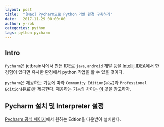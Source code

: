 ```yaml
---
layout: post
title:  "[Mac] Pycharm으로 Python 개발 환경 구축하기"
date:   2017-11-29 00:00:00
author: y-rok
categories: python
tags: python pycharm
---
```


## Intro

`Pycharm`은 jetbrain사에서 만든 IDE로 `java`, `android` 개발 등을 [Intellij IDEA](https://ko.wikipedia.org/wiki/IntelliJ_IDEA)에서 한 경험이 있다면 유사한 환경에서 python 작업을 할 수 있을 것이다.

`pycharm`은 제공하는 기능에 따라 `Community Edition`(무료)과 `Professional Edition`(유료)을 제공한다. 제공하는 기능의 차이는 [이 곳](https://www.jetbrains.com/pycharm/features/editions_comparison_matrix.html)을 참고하자.

## Pycharm 설치 및 Interpreter 설정

[Pycharm 공식 페이지](https://www.jetbrains.com/pycharm/download/#section=mac)에서 원하는 Edtion을 다운받아 설치한다.


